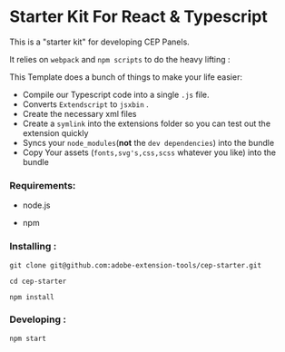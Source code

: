 # Starter Kit For React & Typescript   

This is a "starter kit" for developing CEP Panels.

It relies on `webpack` and `npm scripts` to do the heavy lifting :

This Template does a bunch of things to make your life easier:

- Compile our Typescript code into a single `.js` file.
- Converts `Extendscript`  to `jsxbin` .
- Create the necessary xml files 
- Create a `symlink` into the extensions folder so you can test out the extension quickly
- Syncs your `node_modules`(**not** the `dev dependencies`) into the bundle
- Copy Your assets (`fonts,svg's,css,scss` whatever you like) into the bundle 



### Requirements: 

- node.js

- npm

  

### Installing :

``` shell 
git clone git@github.com:adobe-extension-tools/cep-starter.git
```

```shell
cd cep-starter
```

```shell
npm install
```



### Developing :

```shell
npm start
```



